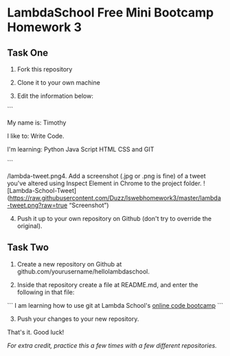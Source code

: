# LambdaSchool Free Mini Bootcamp Homework 3

## Task One

1. Fork this repository

2. Clone it to your own machine

3. Edit the information below:


\`\`\`

My name is: Timothy

I like to: Write Code.

I'm learning: Python Java Script HTML CSS and GIT

\`\`\`

/lambda-tweet.png4. Add a screenshot (.jpg or .png is fine) of a tweet you've altered using Inspect Element in Chrome to the project folder.
![Lambda-School-Tweet](https://raw.githubusercontent.com/Duzz/lswebhomework3/master/lambda-tweet.png?raw=true “Screenshot”)

4. Push it up to your own repository on Github (don't try to override the original).

## Task Two

1. Create a new repository on Github at github.com/yourusername/hellolambdaschool.

2. Inside that repository create a file at README.md, and enter the following in that file:

\`\`\`
I am learning how to use git at Lambda School's [online code bootcamp][2]
\`\`\`

3. Push your changes to your new repository.

That's it. Good luck!

*For extra credit, practice this a few times with a few different repositories.*

[1]:	L
[2]:	https://lambdaschool.com/mini-bootcamp
